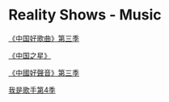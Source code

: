 # Reality Shows - Music

[《中国好歌曲》第三季](https://www.youtube.com/playlist?list=PLyJ1nUfiitDi9X6CncVK6UXXg_gw8EYyc)

[《中国之星》](https://www.youtube.com/playlist?list=PL1OG5YATWAbD5Ityi77qPMwf-QV-L_0yU)

[《中國好聲音》第三季](https://www.youtube.com/playlist?list=PLMDSacPyadX0IcDld6gZuWSEMPd072bAA)

[我是歌手第4季](https://www.youtube.com/playlist?list=PLUM8x224JrX8_VeS8egEnb0mbYrqK_C47)
